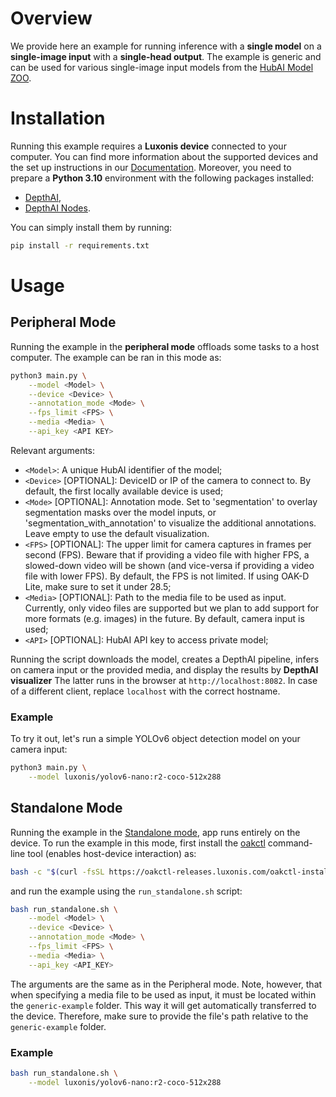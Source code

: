 # Overview

We provide here an example for running inference with a **single model** on a **single-image input** with a **single-head output**.
The example is generic and can be used for various single-image input models from the [HubAI Model ZOO](https://hub.luxonis.com/ai/models).

# Installation

Running this example requires a **Luxonis device** connected to your computer. You can find more information about the supported devices and the set up instructions in our [Documentation](https://rvc4.docs.luxonis.com/hardware).
Moreover, you need to prepare a **Python 3.10** environment with the following packages installed:

- [DepthAI](https://pypi.org/project/depthai/),
- [DepthAI Nodes](https://pypi.org/project/depthai-nodes/).

You can simply install them by running:

```bash
pip install -r requirements.txt
```

# Usage

## Peripheral Mode

Running the example in the **peripheral mode** offloads some tasks to a host computer.
The example can be ran in this mode as:

```bash
python3 main.py \
    --model <Model> \
    --device <Device> \
    --annotation_mode <Mode> \
    --fps_limit <FPS> \
    --media <Media> \
    --api_key <API KEY>
```

Relevant arguments:

- `<Model>`: A unique HubAI identifier of the model;
- `<Device>` \[OPTIONAL\]: DeviceID or IP of the camera to connect to.
  By default, the first locally available device is used;
- `<Mode>` \[OPTIONAL\]: Annotation mode. Set to 'segmentation' to overlay segmentation masks over the model inputs, or 'segmentation_with_annotation' to visualize the additional annotations. Leave empty to use the default visualization.
- `<FPS>` \[OPTIONAL\]: The upper limit for camera captures in frames per second (FPS).
  Beware that if providing a video file with higher FPS, a slowed-down video will be shown (and vice-versa if providing a video file with lower FPS).
  By default, the FPS is not limited.
  If using OAK-D Lite, make sure to set it under 28.5;
- `<Media>` \[OPTIONAL\]: Path to the media file to be used as input.
  Currently, only video files are supported but we plan to add support for more formats (e.g. images) in the future.
  By default, camera input is used;
- `<API>` \[OPTIONAL\]: HubAI API key to access private model;

Running the script downloads the model, creates a DepthAI pipeline, infers on camera input or the provided media, and display the results by **DepthAI visualizer**
The latter runs in the browser at `http://localhost:8082`.
In case of a different client, replace `localhost` with the correct hostname.

### Example

To try it out, let's run a simple YOLOv6 object detection model on your camera input:

```bash
python3 main.py \
    --model luxonis/yolov6-nano:r2-coco-512x288
```

## Standalone Mode

Running the example in the [Standalone mode](https://rvc4.docs.luxonis.com/software/depthai/standalone/), app runs entirely on the device.
To run the example in this mode, first install the [oakctl](https://rvc4.docs.luxonis.com/software/tools/oakctl/) command-line tool (enables host-device interaction) as:

```bash
bash -c "$(curl -fsSL https://oakctl-releases.luxonis.com/oakctl-installer.sh)"
```

and run the example using the `run_standalone.sh` script:

```bash
bash run_standalone.sh \
    --model <Model> \
    --device <Device> \
    --annotation_mode <Mode> \
    --fps_limit <FPS> \
    --media <Media> \
    --api_key <API_KEY>
```

The arguments are the same as in the Peripheral mode.
Note, however, that when specifying a media file to be used as input, it must be located within the `generic-example` folder.
This way it will get automatically transferred to the device.
Therefore, make sure to provide the file's path relative to the `generic-example` folder.

### Example

```bash
bash run_standalone.sh \
    --model luxonis/yolov6-nano:r2-coco-512x288
```
